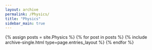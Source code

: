 ```yaml
---
layout: archive
permalink: /Physics/
title: "Physics"
sidebar_main: true
---
```


{% assign posts = site.Physics %}
{% for post in posts %} {% include archive-single.html type=page.entries_layout %} {% endfor %}
